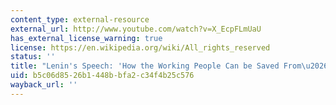 ```yaml
---
content_type: external-resource
external_url: http://www.youtube.com/watch?v=X_EcpFLmUaU
has_external_license_warning: true
license: https://en.wikipedia.org/wiki/All_rights_reserved
status: ''
title: "Lenin's Speech: 'How the Working People Can be Saved From\u2026'"
uid: b5c06d85-26b1-448b-bfa2-c34f4b25c576
wayback_url: ''
---
```

